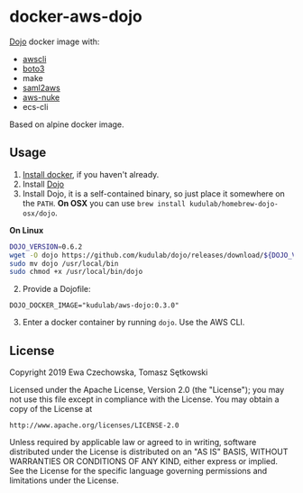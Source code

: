 # docker-aws-dojo

[Dojo](https://github.com/kudulab/dojo) docker image with:
   * [awscli](https://github.com/aws/aws-cli)
   * [boto3](https://github.com/boto/boto3)
   * make
   * [saml2aws](https://github.com/Versent/saml2aws)
   * [aws-nuke](https://github.com/rebuy-de/aws-nuke)
   * ecs-cli

Based on alpine docker image.

## Usage

1. [Install docker](https://docs.docker.com/install/), if you haven't already.
1. Install [Dojo](https://github.com/kudulab/dojo)
2. Install Dojo, it is a self-contained binary, so just place it somewhere on the `PATH`. **On OSX** you can use `brew install kudulab/homebrew-dojo-osx/dojo`.

**On Linux**
```bash
DOJO_VERSION=0.6.2
wget -O dojo https://github.com/kudulab/dojo/releases/download/${DOJO_VERSION}/dojo_linux_amd64
sudo mv dojo /usr/local/bin
sudo chmod +x /usr/local/bin/dojo
```

2. Provide a Dojofile:
```
DOJO_DOCKER_IMAGE="kudulab/aws-dojo:0.3.0"
```
3. Enter a docker container by running `dojo`. Use the AWS CLI.


## License

Copyright 2019 Ewa Czechowska, Tomasz Sętkowski

Licensed under the Apache License, Version 2.0 (the "License");
you may not use this file except in compliance with the License.
You may obtain a copy of the License at

    http://www.apache.org/licenses/LICENSE-2.0

Unless required by applicable law or agreed to in writing, software
distributed under the License is distributed on an "AS IS" BASIS,
WITHOUT WARRANTIES OR CONDITIONS OF ANY KIND, either express or implied.
See the License for the specific language governing permissions and
limitations under the License.
